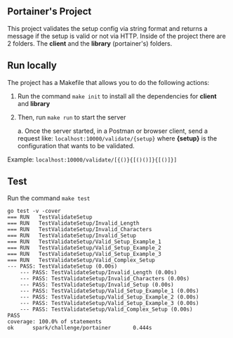 ## Portainer's Project

This project validates the setup config via string format and returns a message if the setup is valid or not via HTTP.
Inside of the project there are 2 folders. The **client** and the **library** (portainer's) folders.

## Run locally

The project has a Makefile that allows you to do the following actions:

1.  Run the command `make init` to install all the dependencies for **client** and **library**
2.  Then, run `make run` to start the server

    a. Once the server started, in a Postman or browser client, send a request like:
    `localhost:10000/validate/{setup}` where **{setup}** is the configuration that wants to be validated.

Example: `localhost:10000/validate/[{()}{[()()]}{[()]}]`

## Test

Run the command `make test`

    go test -v -cover
    === RUN   TestValidateSetup
    === RUN   TestValidateSetup/Invalid_Length
    === RUN   TestValidateSetup/Invalid_Characters
    === RUN   TestValidateSetup/Invalid_Setup
    === RUN   TestValidateSetup/Valid_Setup_Example_1
    === RUN   TestValidateSetup/Valid_Setup_Example_2
    === RUN   TestValidateSetup/Valid_Setup_Example_3
    === RUN   TestValidateSetup/Valid_Complex_Setup
    --- PASS: TestValidateSetup (0.00s)
        --- PASS: TestValidateSetup/Invalid_Length (0.00s)
        --- PASS: TestValidateSetup/Invalid_Characters (0.00s)
        --- PASS: TestValidateSetup/Invalid_Setup (0.00s)
        --- PASS: TestValidateSetup/Valid_Setup_Example_1 (0.00s)
        --- PASS: TestValidateSetup/Valid_Setup_Example_2 (0.00s)
        --- PASS: TestValidateSetup/Valid_Setup_Example_3 (0.00s)
        --- PASS: TestValidateSetup/Valid_Complex_Setup (0.00s)
    PASS
    coverage: 100.0% of statements
    ok      spark/challenge/portainer       0.444s
